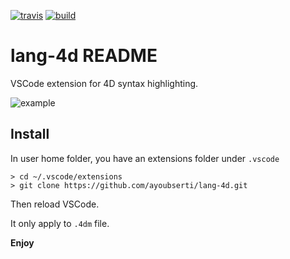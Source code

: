 [![travis][travis-shield]][travis-url]
[![build][build-shield]][build-url]

# lang-4d README

VSCode extension for 4D syntax highlighting.

![example](images/img.png)

## Install

In user home folder, you have an extensions folder under `.vscode`

```
> cd ~/.vscode/extensions
> git clone https://github.com/ayoubserti/lang-4d.git
```

Then reload VSCode.

It only apply to `.4dm` file.

**Enjoy**

<!-- MARKDOWN LINKS & IMAGES -->
<!-- https://www.markdownguide.org/basic-syntax/#reference-style-links -->
[travis-shield]: https://travis-ci.org/ayoubserti/lang-4d.png
[travis-url]: https://travis-ci.org/ayoubserti/lang-4d
[build-shield]: https://github.com/phimage/lang-4d/workflows/Build/badge.svg
[build-url]: https://github.com/phimage/lang-4d/actions?workflow=Build
